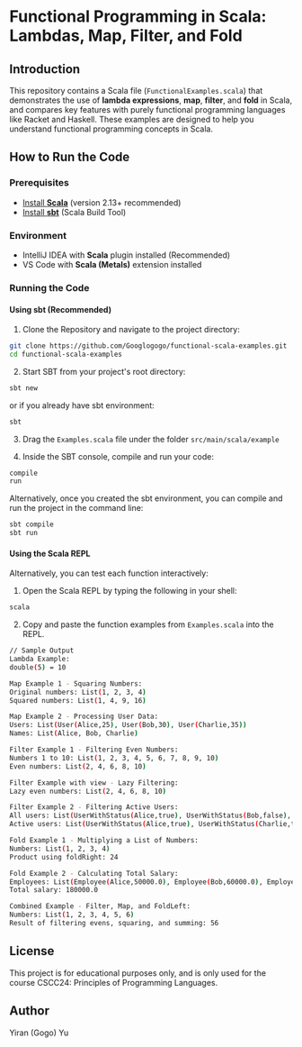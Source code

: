 # Functional Programming in Scala: Lambdas, Map, Filter, and Fold

## Introduction
This repository contains a Scala file (`FunctionalExamples.scala`) that demonstrates the use of **lambda expressions**, **map**, **filter**, and **fold** in Scala, and compares key features with purely functional programming languages like Racket and Haskell. These examples are designed to help you understand functional programming concepts in Scala.

## How to Run the Code

### Prerequisites
- [Install **Scala**](https://www.scala-lang.org/download/) (version 2.13+ recommended)
- [Install **sbt**](https://www.scala-sbt.org/download/) (Scala Build Tool)

### Environment
- IntelliJ IDEA with **Scala** plugin installed (Recommended)
- VS Code with **Scala (Metals)** extension installed

### Running the Code
#### Using sbt (Recommended)
1. Clone the Repository and navigate to the project directory:  
```bash
git clone https://github.com/Googlogogo/functional-scala-examples.git
cd functional-scala-examples
```

2. Start SBT from your project's root directory:
```bash
sbt new
```
or if you already have sbt environment:
```bash
sbt
```

3. Drag the `Examples.scala` file under the folder `src/main/scala/example`

4. Inside the SBT console, compile and run your code:
```bash
compile
run
```

Alternatively, once you created the sbt environment, you can compile and run the project in the command line:
```bash
sbt compile
sbt run
```

#### Using the Scala REPL
Alternatively, you can test each function interactively:
1. Open the Scala REPL by typing the following in your shell:
```bash
scala
```

2. Copy and paste the function examples from `Examples.scala` into the REPL.
```bash
// Sample Output
Lambda Example:
double(5) = 10

Map Example 1 - Squaring Numbers:
Original numbers: List(1, 2, 3, 4)
Squared numbers: List(1, 4, 9, 16)

Map Example 2 - Processing User Data:
Users: List(User(Alice,25), User(Bob,30), User(Charlie,35))
Names: List(Alice, Bob, Charlie)

Filter Example 1 - Filtering Even Numbers:
Numbers 1 to 10: List(1, 2, 3, 4, 5, 6, 7, 8, 9, 10)
Even numbers: List(2, 4, 6, 8, 10)

Filter Example with view - Lazy Filtering:
Lazy even numbers: List(2, 4, 6, 8, 10)

Filter Example 2 - Filtering Active Users:
All users: List(UserWithStatus(Alice,true), UserWithStatus(Bob,false), UserWithStatus(Charlie,true))
Active users: List(UserWithStatus(Alice,true), UserWithStatus(Charlie,true))

Fold Example 1 - Multiplying a List of Numbers:
Numbers: List(1, 2, 3, 4)
Product using foldRight: 24

Fold Example 2 - Calculating Total Salary:
Employees: List(Employee(Alice,50000.0), Employee(Bob,60000.0), Employee(Charlie,70000.0))
Total salary: 180000.0

Combined Example - Filter, Map, and FoldLeft:
Numbers: List(1, 2, 3, 4, 5, 6)
Result of filtering evens, squaring, and summing: 56
```

## License
This project is for educational purposes only, and is only used for the course CSCC24: Principles of Programming Languages.

## Author
Yiran (Gogo) Yu
